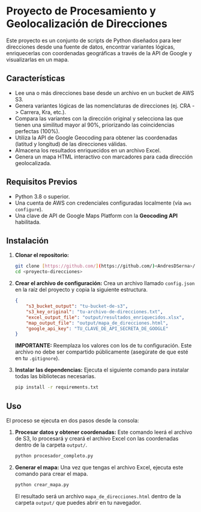 # Proyecto de Procesamiento y Geolocalización de Direcciones

Este proyecto es un conjunto de scripts de Python diseñados para leer direcciones desde una fuente de datos, encontrar variantes lógicas, enriquecerlas con coordenadas geográficas a través de la API de Google y visualizarlas en un mapa.

## Características

-   Lee una o más direcciones base desde un archivo en un bucket de AWS S3.
-   Genera variantes lógicas de las nomenclaturas de direcciones (ej. CRA -> Carrera, Kra, etc.).
-   Compara las variantes con la dirección original y selecciona las que tienen una similitud mayor al 90%, priorizando las coincidencias perfectas (100%).
-   Utiliza la API de Google Geocoding para obtener las coordenadas (latitud y longitud) de las direcciones válidas.
-   Almacena los resultados enriquecidos en un archivo Excel.
-   Genera un mapa HTML interactivo con marcadores para cada dirección geolocalizada.

## Requisitos Previos

-   Python 3.8 o superior.
-   Una cuenta de AWS con credenciales configuradas localmente (vía `aws configure`).
-   Una clave de API de Google Maps Platform con la **Geocoding API** habilitada.

## Instalación

1.  **Clonar el repositorio:**
    ```bash
    git clone [https://github.com/](https://github.com/)<AndresDSerna>/<proyecto-direcciones>.git
    cd <proyecto-direcciones>
    ```

2.  **Crear el archivo de configuración:**
    Crea un archivo llamado `config.json` en la raíz del proyecto y copia la siguiente estructura.
    ```json
    {
        "s3_bucket_output": "tu-bucket-de-s3",
        "s3_key_original": "tu-archivo-de-direcciones.txt",
        "excel_output_file": "output/resultados_enriquecidos.xlsx",
        "map_output_file": "output/mapa_de_direcciones.html",
        "google_api_key": "TU_CLAVE_DE_API_SECRETA_DE_GOOGLE"
    }
    ```
    **IMPORTANTE:** Reemplaza los valores con los de tu configuración. Este archivo no debe ser compartido públicamente (asegúrate de que esté en tu `.gitignore`).

3.  **Instalar las dependencias:**
    Ejecuta el siguiente comando para instalar todas las bibliotecas necesarias.
    ```bash
    pip install -r requirements.txt
    ```

## Uso

El proceso se ejecuta en dos pasos desde la consola:

1.  **Procesar datos y obtener coordenadas:**
    Este comando leerá el archivo de S3, lo procesará y creará el archivo Excel con las coordenadas dentro de la carpeta `output/`.
    ```bash
    python procesador_completo.py
    ```

2.  **Generar el mapa:**
    Una vez que tengas el archivo Excel, ejecuta este comando para crear el mapa.
    ```bash
    python crear_mapa.py
    ```
    El resultado será un archivo `mapa_de_direcciones.html` dentro de la carpeta `output/` que puedes abrir en tu navegador.
